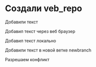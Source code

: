 ﻿# Создали veb_repo

 Добавили текст

 Добавил текст через веб браузер

 Добавил текст локально

 Добавили текст в новой ветке newbranch

Разрешаем конфликт
